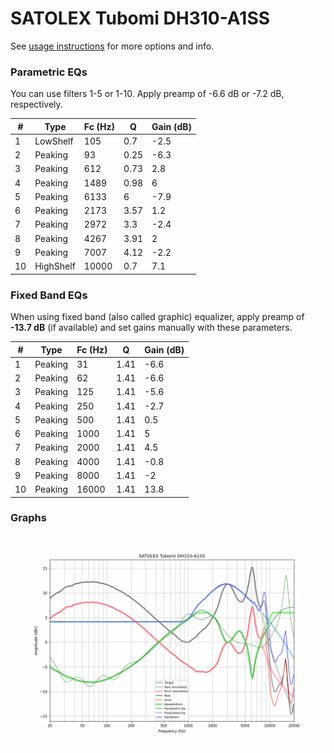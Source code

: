 # SATOLEX Tubomi DH310-A1SS
See [usage instructions](https://github.com/jaakkopasanen/AutoEq#usage) for more options and info.

### Parametric EQs
You can use filters 1-5 or 1-10. Apply preamp of -6.6 dB or -7.2 dB, respectively.

|   # | Type      |   Fc (Hz) |    Q |   Gain (dB) |
|-----|-----------|-----------|------|-------------|
|   1 | LowShelf  |       105 | 0.7  |        -2.5 |
|   2 | Peaking   |        93 | 0.25 |        -6.3 |
|   3 | Peaking   |       612 | 0.73 |         2.8 |
|   4 | Peaking   |      1489 | 0.98 |         6   |
|   5 | Peaking   |      6133 | 6    |        -7.9 |
|   6 | Peaking   |      2173 | 3.57 |         1.2 |
|   7 | Peaking   |      2972 | 3.3  |        -2.4 |
|   8 | Peaking   |      4267 | 3.91 |         2   |
|   9 | Peaking   |      7007 | 4.12 |        -2.2 |
|  10 | HighShelf |     10000 | 0.7  |         7.1 |

### Fixed Band EQs
When using fixed band (also called graphic) equalizer, apply preamp of **-13.7 dB** (if available) and set gains manually with these parameters.

|   # | Type    |   Fc (Hz) |    Q |   Gain (dB) |
|-----|---------|-----------|------|-------------|
|   1 | Peaking |        31 | 1.41 |        -6.6 |
|   2 | Peaking |        62 | 1.41 |        -6.6 |
|   3 | Peaking |       125 | 1.41 |        -5.6 |
|   4 | Peaking |       250 | 1.41 |        -2.7 |
|   5 | Peaking |       500 | 1.41 |         0.5 |
|   6 | Peaking |      1000 | 1.41 |         5   |
|   7 | Peaking |      2000 | 1.41 |         4.5 |
|   8 | Peaking |      4000 | 1.41 |        -0.8 |
|   9 | Peaking |      8000 | 1.41 |        -2   |
|  10 | Peaking |     16000 | 1.41 |        13.8 |

### Graphs
![](./SATOLEX%20Tubomi%20DH310-A1SS.png)
